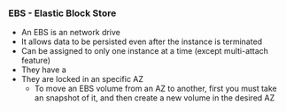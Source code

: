 ### EBS - Elastic Block Store
- An EBS is an network drive
- It allows data to be persisted even after the instance is terminated
- Can be assigned to only one instance at a time (except multi-attach feature)
- They have a 
- They are locked in an specific AZ
	- To move an EBS volume from an AZ to another, first you must take an snapshot of it, and then create a new volume in the desired AZ
